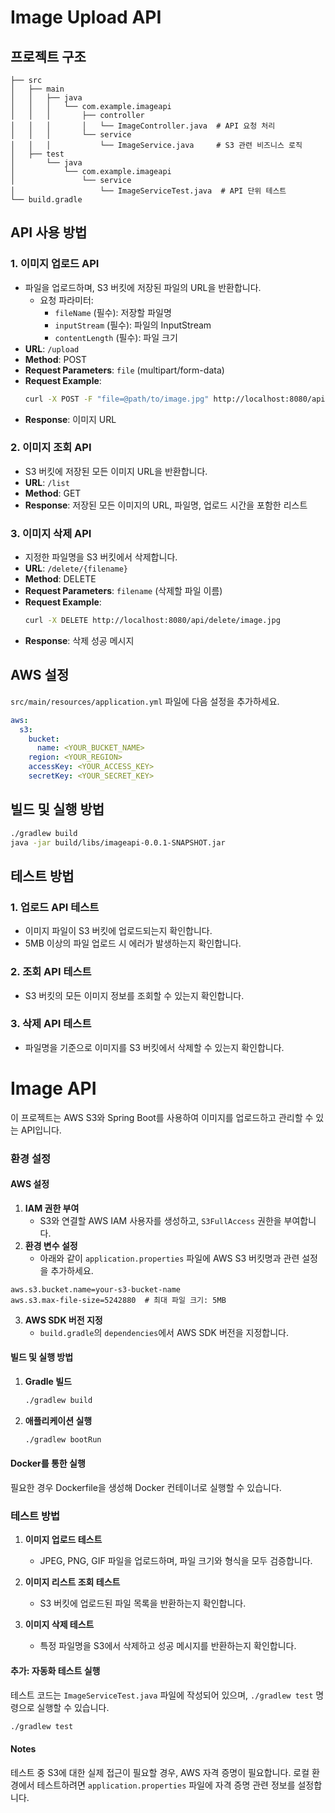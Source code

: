 # Image Upload API

## 프로젝트 구조

```plaintext
├── src
│   ├── main
│   │   ├── java
│   │   │   └── com.example.imageapi
│   │   │       ├── controller
│   │   │       │   └── ImageController.java  # API 요청 처리
│   │   │       └── service
│   │   │           └── ImageService.java     # S3 관련 비즈니스 로직
│   ├── test
│       └── java
│           └── com.example.imageapi
│               └── service
│                   └── ImageServiceTest.java  # API 단위 테스트
└── build.gradle
```

## API 사용 방법

### 1. 이미지 업로드 API
 - 파일을 업로드하며, S3 버킷에 저장된 파일의 URL을 반환합니다.
   - 요청 파라미터:
     - `fileName` (필수): 저장할 파일명
     - `inputStream` (필수): 파일의 InputStream
     - `contentLength` (필수): 파일 크기
- **URL**: `/upload`
- **Method**: POST
- **Request Parameters**: `file` (multipart/form-data)
- **Request Example**:
  ```bash
  curl -X POST -F "file=@path/to/image.jpg" http://localhost:8080/api/upload
  ```
- **Response**: 이미지 URL

### 2. 이미지 조회 API
- S3 버킷에 저장된 모든 이미지 URL을 반환합니다.
- **URL**: `/list`
- **Method**: GET
- **Response**: 저장된 모든 이미지의 URL, 파일명, 업로드 시간을 포함한 리스트

### 3. 이미지 삭제 API
- 지정한 파일명을 S3 버킷에서 삭제합니다.
- **URL**: `/delete/{filename}`
- **Method**: DELETE
- **Request Parameters**: `filename` (삭제할 파일 이름)
- **Request Example**:
  ```bash
  curl -X DELETE http://localhost:8080/api/delete/image.jpg
  ```
- **Response**: 삭제 성공 메시지

## AWS 설정

`src/main/resources/application.yml` 파일에 다음 설정을 추가하세요.

```yaml
aws:
  s3:
    bucket:
      name: <YOUR_BUCKET_NAME>
    region: <YOUR_REGION>
    accessKey: <YOUR_ACCESS_KEY>
    secretKey: <YOUR_SECRET_KEY>
```

## 빌드 및 실행 방법

```bash
./gradlew build
java -jar build/libs/imageapi-0.0.1-SNAPSHOT.jar
```

## 테스트 방법

### 1. 업로드 API 테스트
- 이미지 파일이 S3 버킷에 업로드되는지 확인합니다.
- 5MB 이상의 파일 업로드 시 에러가 발생하는지 확인합니다.

### 2. 조회 API 테스트
- S3 버킷의 모든 이미지 정보를 조회할 수 있는지 확인합니다.

### 3. 삭제 API 테스트
- 파일명을 기준으로 이미지를 S3 버킷에서 삭제할 수 있는지 확인합니다.

# Image API

이 프로젝트는 AWS S3와 Spring Boot를 사용하여 이미지를 업로드하고 관리할 수 있는 API입니다.

### 환경 설정

#### AWS 설정

1. **IAM 권한 부여**
   - S3와 연결할 AWS IAM 사용자를 생성하고, `S3FullAccess` 권한을 부여합니다.
2. **환경 변수 설정**
   - 아래와 같이 `application.properties` 파일에 AWS S3 버킷명과 관련 설정을 추가하세요.

```properties
aws.s3.bucket.name=your-s3-bucket-name
aws.s3.max-file-size=5242880  # 최대 파일 크기: 5MB
```

3. **AWS SDK 버전 지정**
   - `build.gradle`의 `dependencies`에서 AWS SDK 버전을 지정합니다.

#### 빌드 및 실행 방법

1. **Gradle 빌드**
   ```bash
   ./gradlew build
   ```

2. **애플리케이션 실행**
   ```bash
   ./gradlew bootRun
   ```

#### Docker를 통한 실행
필요한 경우 Dockerfile을 생성해 Docker 컨테이너로 실행할 수 있습니다.

### 테스트 방법

1. **이미지 업로드 테스트**
   - JPEG, PNG, GIF 파일을 업로드하며, 파일 크기와 형식을 모두 검증합니다.

2. **이미지 리스트 조회 테스트**
   - S3 버킷에 업로드된 파일 목록을 반환하는지 확인합니다.

3. **이미지 삭제 테스트**
   - 특정 파일명을 S3에서 삭제하고 성공 메시지를 반환하는지 확인합니다.

#### 추가: 자동화 테스트 실행
테스트 코드는 `ImageServiceTest.java` 파일에 작성되어 있으며, `./gradlew test` 명령으로 실행할 수 있습니다.

```bash
./gradlew test
```

#### Notes

테스트 중 S3에 대한 실제 접근이 필요할 경우, AWS 자격 증명이 필요합니다. 로컬 환경에서 테스트하려면 `application.properties` 파일에 자격 증명 관련 정보를 설정합니다.
